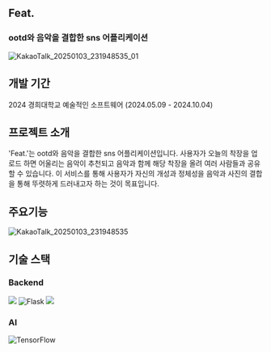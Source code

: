 ## Feat.
### ootd와 음악을 결합한 sns 어플리케이션 

![KakaoTalk_20250103_231948535_01](https://github.com/user-attachments/assets/bb2e2694-7ba5-4d14-bd03-ec7c25017a7a)

## 개발 기간
2024 경희대학교 예술적인 소프트웨어 (2024.05.09 - 2024.10.04)

## 프로젝트 소개
'Feat.'는 ootd와 음악을 결합한 sns 어플리케이션입니다. 사용자가 오늘의 착장을 업로드 하면 어울리는 음악이 추천되고 음악과 함께 해당 착장을 올려 여러 사람들과 공유할 수 있습니다. 이 서비스를 통해 사용자가 자신의 개성과 정체성을 음악과 사진의 결합을 통해 뚜렷하게 드러내고자 하는 것이 목표입니다.

## 주요기능

![KakaoTalk_20250103_231948535](https://github.com/user-attachments/assets/feeb5d45-1fe2-40e5-8ac0-89f7550a04fd)

## 기술 스택
### Backend
<div>
  <img src="https://img.shields.io/badge/spring-6DB33F?style=for-the-badge&logo=spring&logoColor=white">
  <img src="https://img.shields.io/badge/Flask-%23000000.svg?style=for-the-badge&logo=flask&logoColor=white" alt="Flask">
  <img src="https://img.shields.io/badge/mysql-4479A1?style=for-the-badge&logo=mysql&logoColor=white">
<div>  
  
### AI
<div>
  <img src="https://img.shields.io/badge/TensorFlow-%23FF6F00.svg?style=for-the-badge&logo=tensorflow&logoColor=white" alt="TensorFlow">
</div>
